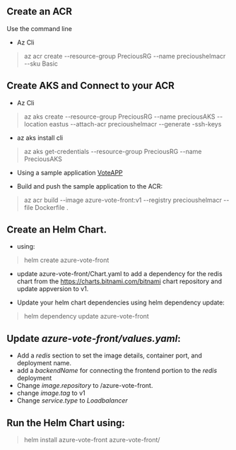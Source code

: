 ## Create an ACR

Use the command line

- Az Cli 

> az acr create --resource-group PreciousRG --name precioushelmacr --sku Basic 

## Create AKS and Connect to your ACR

 - Az Cli 

 > az aks create --resource-group PreciousRG --name preciousAKS --location eastus --attach-acr precioushelmacr --generate -ssh-keys

- az aks install cli 

> az aks get-credentials --resource-group PreciousRG --name PreciousAKS

 - Using a sample application [VoteAPP](https://github.com/PreciousEddy/azure-voting-app-redis.git)

 - Build and push the sample application to the ACR:
 
  > az acr build --image azure-vote-front:v1 --registry precioushelmacr --file Dockerfile .

 ## Create an Helm Chart.
 - using: 
  > helm create azure-vote-front
 - update azure-vote-front/Chart.yaml to add a dependency for the redis chart from the https://charts.bitnami.com/bitnami chart repository and update appversion to v1.

 - Update your helm chart dependencies using helm dependency update:
 > helm dependency update azure-vote-front

 ## Update _azure-vote-front/values.yaml_:
  - Add a _redis_ section to set the image details, container port, and deployment name.
  - add a _backendName_ for connecting the frontend portion to the _redis_ deployment
  - Change _image.repository_ to <loginServer>/azure-vote-front.
  - change _image.tag_ to v1
  - Change _service.type_ to _Loadbalancer_


## Run the Helm Chart using:
> helm install azure-vote-front azure-vote-front/